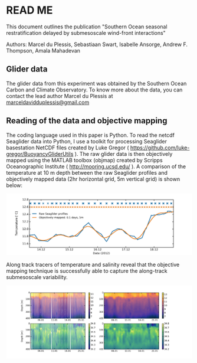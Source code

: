 # READ ME

This document outlines the publication "Southern Ocean seasonal restratification delayed by submesoscale wind-front interactions"

Authors: Marcel du Plessis, Sebastiaan Swart, Isabelle Ansorge, Andrew F. Thompson, Amala Mahadevan

## Glider data

The glider data from this experiment was obtained by the Southern Ocean Carbon and Climate Observatory. To know more about the data, you can contact the lead author Marcel du Plessis at marceldavidduplessis@gmail.com

## Reading of the data and objective mapping

The coding language used in this paper is Python. To read the netcdf Seaglider data into Python, I use a toolkit for processing Seaglider basestation NetCDF files created by Luke Gregor ( https://github.com/luke-gregor/BuoyancyGliderUtils ). The raw glider data is then objectively mapped using the MATLAB toolbox (objmap) created by Scripps Oceanographic Institute ( http://mooring.ucsd.edu/ ). A comparison of the temperature at 10 m depth between the raw Seaglider profiles and objectively mapped data (2hr horizontal grid, 5m vertical grid) is shown below:

![Semi-variogram](https://github.com/marcelduplessis/Inter-annual-glider-paper/blob/master/sensativity_tests/Sens_ML_temp_S1.png)

Along track tracers of temperature and salinity reveal that the objective mapping technique is successfully able to capture the along-track submesoscale variability.

![Semi-variogram](https://github.com/marcelduplessis/Inter-annual-glider-paper/blob/master/sensativity_tests/Sens_temp_section_S1.png)